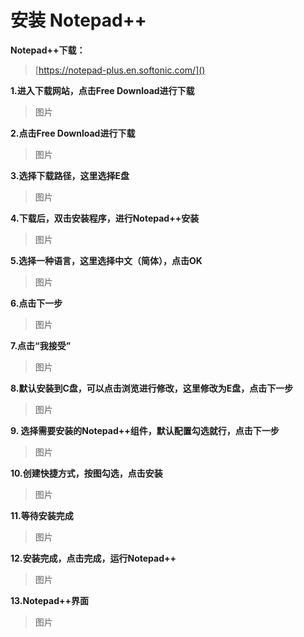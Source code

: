 # 安装 Notepad++

**Notepad++下载：**

>[https://notepad-plus.en.softonic.com/]()

**1.进入下载网站，点击Free Download进行下载**

>图片

**2.点击Free Download进行下载**

>图片

**3.选择下载路径，这里选择E盘**

> 图片

**4.下载后，双击安装程序，进行Notepad++安装**

> 图片

**5.选择一种语言，这里选择中文（简体），点击OK**

> 图片

**6.点击下一步**

>图片

**7.点击“我接受”**

>图片

**8.默认安装到C盘，可以点击浏览进行修改，这里修改为E盘，点击下一步**

>图片

**9. 选择需要安装的Notepad++组件，默认配置勾选就行，点击下一步**

>图片

**10.创建快捷方式，按图勾选，点击安装**

>图片

**11.等待安装完成**

>图片

**12.安装完成，点击完成，运行Notepad++**

>图片

**13.Notepad++界面**

>图片